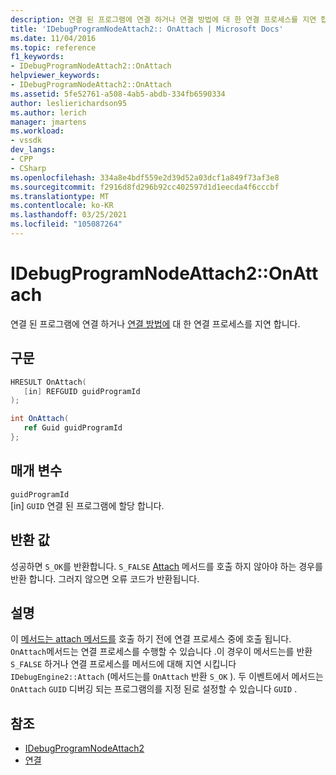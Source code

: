 ```yaml
---
description: 연결 된 프로그램에 연결 하거나 연결 방법에 대 한 연결 프로세스를 지연 합니다.
title: 'IDebugProgramNodeAttach2:: OnAttach | Microsoft Docs'
ms.date: 11/04/2016
ms.topic: reference
f1_keywords:
- IDebugProgramNodeAttach2::OnAttach
helpviewer_keywords:
- IDebugProgramNodeAttach2::OnAttach
ms.assetid: 5fe52761-a508-4ab5-abdb-334fb6590334
author: leslierichardson95
ms.author: lerich
manager: jmartens
ms.workload:
- vssdk
dev_langs:
- CPP
- CSharp
ms.openlocfilehash: 334a8e4bdf559e2d39d52a03dcf1a849f73af3e8
ms.sourcegitcommit: f2916d8fd296b92cc402597d1d1eecda4f6cccbf
ms.translationtype: MT
ms.contentlocale: ko-KR
ms.lasthandoff: 03/25/2021
ms.locfileid: "105087264"
---
```

# <a name="idebugprogramnodeattach2onattach"></a>IDebugProgramNodeAttach2::OnAttach
연결 된 프로그램에 연결 하거나 [연결 방법에](../../../extensibility/debugger/reference/idebugengine2-attach.md) 대 한 연결 프로세스를 지연 합니다.

## <a name="syntax"></a>구문

```cpp
HRESULT OnAttach(
   [in] REFGUID guidProgramId
);
```

```csharp
int OnAttach(
   ref Guid guidProgramId
};
```

## <a name="parameters"></a>매개 변수
`guidProgramId`\
[in] `GUID` 연결 된 프로그램에 할당 합니다.

## <a name="return-value"></a>반환 값
 성공하면 `S_OK`를 반환합니다. `S_FALSE` [Attach](../../../extensibility/debugger/reference/idebugengine2-attach.md) 메서드를 호출 하지 않아야 하는 경우를 반환 합니다. 그러지 않으면 오류 코드가 반환됩니다.

## <a name="remarks"></a>설명
 이 [메서드는 attach 메서드를](../../../extensibility/debugger/reference/idebugengine2-attach.md) 호출 하기 전에 연결 프로세스 중에 호출 됩니다. `OnAttach`메서드는 연결 프로세스를 수행할 수 있습니다 .이 경우이 메서드는를 반환 `S_FALSE` 하거나 연결 프로세스를 메서드에 대해 지연 시킵니다 `IDebugEngine2::Attach` (메서드는를 `OnAttach` 반환 `S_OK` ). 두 이벤트에서 메서드는 `OnAttach` `GUID` 디버깅 되는 프로그램의를 지정 된로 설정할 수 있습니다 `GUID` .

## <a name="see-also"></a>참조
- [IDebugProgramNodeAttach2](../../../extensibility/debugger/reference/idebugprogramnodeattach2.md)
- [연결](../../../extensibility/debugger/reference/idebugengine2-attach.md)
